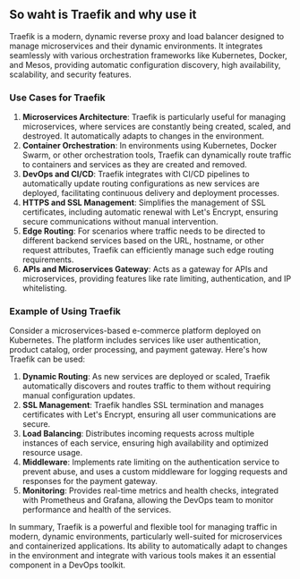 ## So waht is Traefik and why use it 
Traefik is a modern, dynamic reverse proxy and load balancer designed to manage microservices and their dynamic environments. It integrates seamlessly with various orchestration frameworks like Kubernetes, Docker, and Mesos, providing automatic configuration discovery, high availability, scalability, and security features.

### Use Cases for Traefik

1. **Microservices Architecture**: Traefik is particularly useful for managing microservices, where services are constantly being created, scaled, and destroyed. It automatically adapts to changes in the environment.
2. **Container Orchestration**: In environments using Kubernetes, Docker Swarm, or other orchestration tools, Traefik can dynamically route traffic to containers and services as they are created and removed.
3. **DevOps and CI/CD**: Traefik integrates with CI/CD pipelines to automatically update routing configurations as new services are deployed, facilitating continuous delivery and deployment processes.
4. **HTTPS and SSL Management**: Simplifies the management of SSL certificates, including automatic renewal with Let's Encrypt, ensuring secure communications without manual intervention.
5. **Edge Routing**: For scenarios where traffic needs to be directed to different backend services based on the URL, hostname, or other request attributes, Traefik can efficiently manage such edge routing requirements.
6. **APIs and Microservices Gateway**: Acts as a gateway for APIs and microservices, providing features like rate limiting, authentication, and IP whitelisting.

### Example of Using Traefik

Consider a microservices-based e-commerce platform deployed on Kubernetes. The platform includes services like user authentication, product catalog, order processing, and payment gateway. Here's how Traefik can be used:

1. **Dynamic Routing**: As new services are deployed or scaled, Traefik automatically discovers and routes traffic to them without requiring manual configuration updates.
2. **SSL Management**: Traefik handles SSL termination and manages certificates with Let's Encrypt, ensuring all user communications are secure.
3. **Load Balancing**: Distributes incoming requests across multiple instances of each service, ensuring high availability and optimized resource usage.
4. **Middleware**: Implements rate limiting on the authentication service to prevent abuse, and uses a custom middleware for logging requests and responses for the payment gateway.
5. **Monitoring**: Provides real-time metrics and health checks, integrated with Prometheus and Grafana, allowing the DevOps team to monitor performance and health of the services.

In summary, Traefik is a powerful and flexible tool for managing traffic in modern, dynamic environments, particularly well-suited for microservices and containerized applications. Its ability to automatically adapt to changes in the environment and integrate with various tools makes it an essential component in a DevOps toolkit.
